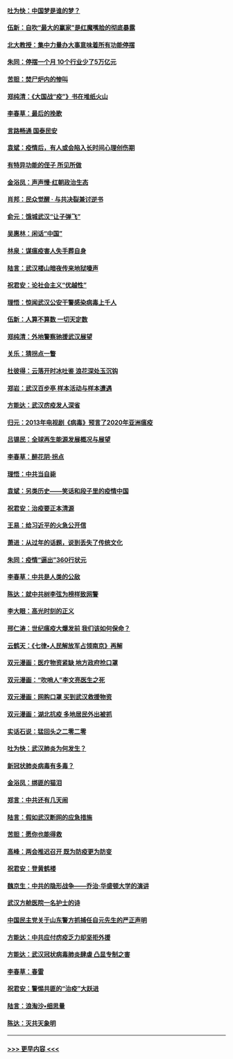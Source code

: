 #### [吐为快：中国梦是谁的梦？](../pages/nsc993/n11906564.md?t=03021002) 
#### [伍新：自吹“最大的赢家”是红魔嘴脸的彻底暴露](../pages/nsc993/n11906407.md?t=03021002) 
#### [北大教授：集中力量办大事意味着所有功能停摆](../pages/nsc993/n11904800.md?t=03021002) 
#### [朱同：停摆一个月 10个行业少了5万亿元](../pages/nsc993/n11904498.md?t=03021002) 
#### [苦胆：焚尸炉内的惨叫](../pages/nsc993/n11904479.md?t=03021002) 
#### [郑纯清：《大国战“疫”》书在堆纸火山](../pages/nsc993/n11904450.md?t=03021002) 
#### [李春草：最后的挽歌](../pages/nsc993/n11904441.md?t=03021002) 
#### [言路畅通 国泰民安](../pages/nsc993/n11904222.md?t=03021002) 
#### [袁斌：疫情后，有人或会陷入长时间心理创伤期](../pages/nsc993/n11901514.md?t=03021002) 
#### [有特异功能的侄子 所见所做](../pages/nsc993/n11901154.md?t=03021002) 
#### [金浴凤：声声慢‧红朝政治生态](../pages/nsc993/n11899553.md?t=03021002) 
#### [肖邦：民众觉醒 · 与共决裂兼讨逆书](../pages/nsc993/n11898435.md?t=03021002) 
#### [俞元：饿城武汉“让子弹飞”](../pages/nsc993/n11898344.md?t=03021002) 
#### [吴惠林：闲话“中国”](../pages/nsc993/n11898182.md?t=03021002) 
#### [林泉：谋瘟疫害人失手葬自身](../pages/nsc993/n11897892.md?t=03021002) 
#### [陆言：武汉楼山暗夜传来地狱嚎声](../pages/nsc993/n11897033.md?t=03021002) 
#### [祝君安：论社会主义“优越性”](../pages/nsc993/n11897005.md?t=03021002) 
#### [理悟：惊闻武汉公安干警感染病毒上千人](../pages/nsc993/n11896947.md?t=03021002) 
#### [伍新：人算不算数 一切天定数](../pages/nsc993/n11893372.md?t=03021002) 
#### [郑纯清：外地警察驰援武汉展望](../pages/nsc993/n11893115.md?t=03021002) 
#### [关乐：猜拐点一瞥](../pages/nsc993/n11893020.md?t=03021002) 
#### [杜彼得：云落开时冰吐鉴 浪花深处玉沉钩](../pages/nsc993/n11892107.md?t=03021002) 
#### [郑岩：武汉百步亭 样本活动与样本遭遇](../pages/nsc993/n11892310.md?t=03021002) 
#### [方能达：武汉疠疫发人深省](../pages/nsc993/n11891376.md?t=03021002) 
#### [归元：2013年电视剧《病毒》预言了2020年亚洲瘟疫](../pages/nsc993/n11891126.md?t=03021002) 
#### [吕锡民：全球再生能源发展概况与展望](../pages/nsc993/n11890613.md?t=03021002) 
#### [李春草：醉花阴·拐点](../pages/nsc993/n11890567.md?t=03021002) 
#### [理悟：中共当自毙](../pages/nsc993/n11890559.md?t=03021002) 
#### [袁斌：另类历史——笑话和段子里的疫情中国](../pages/nsc993/n11889243.md?t=03021002) 
#### [祝君安：治疫要正本清源](../pages/nsc993/n11889085.md?t=03021002) 
#### [王易：给习近平的火急公开信](../pages/nsc993/n11888225.md?t=03021002) 
#### [萧进：从过年的话题，说到丢失了传统文化](../pages/nsc993/n11887732.md?t=03021002) 
#### [朱同：疫情“逼出”360行状元](../pages/nsc993/n11887678.md?t=03021002) 
#### [李春草：中共是人类的公敌](../pages/nsc993/n11887656.md?t=03021002) 
#### [陈达：就中共树李弦为榜样致网警](../pages/nsc993/n11887625.md?t=03021002) 
#### [李大眼：高光时刻的正义](../pages/nsc993/n11887585.md?t=03021002) 
#### [邢仁涛：世纪瘟疫大爆发前 我们该如何保命？](../pages/nsc993/n11887535.md?t=03021002) 
#### [云鹤天：《七律▪人民解放军占领南京》再解](../pages/nsc993/n11887524.md?t=03021002) 
#### [双元漫画：医疗物资紧缺 地方政府抢口罩](../pages/nsc993/n11884744.md?t=03021002) 
#### [双元漫画：“吹哨人”李文亮医生之死](../pages/nsc993/n11884705.md?t=03021002) 
#### [双元漫画：网购口罩 买到武汉救援物资](../pages/nsc993/n11884670.md?t=03021002) 
#### [双元漫画：湖北抗疫 多地居民外出被抓](../pages/nsc993/n11884643.md?t=03021002) 
#### [实话石说：猛回头之二零二零](../pages/nsc993/n11883968.md?t=03021002) 
#### [吐为快：武汉肺炎为何发生？](../pages/nsc993/n11882180.md?t=03021002) 
#### [新冠状肺炎病毒有多毒？](../pages/nsc993/n11881790.md?t=03021002) 
#### [金浴凤：绑匪的猫泪](../pages/nsc993/n11880664.md?t=03021002) 
#### [郑言：中共还有几天闹](../pages/nsc993/n11880645.md?t=03021002) 
#### [陆言：假如武汉断网的应急措施](../pages/nsc993/n11880619.md?t=03021002) 
#### [苦胆：愿你也能得救](../pages/nsc993/n11880601.md?t=03021002) 
#### [高峰：两会推迟召开  既为防疫更为防变](../pages/nsc993/n11879977.md?t=03021002) 
#### [祝君安：登黄鹤楼](../pages/nsc993/n11880583.md?t=03021002) 
#### [魏京生：中共的隐形战争——乔治‧华盛顿大学的演讲](../pages/nsc993/n11879765.md?t=03021002) 
#### [武汉方舱医院一名护士的诗](../pages/nsc993/n11878480.md?t=03021002) 
#### [中国民主党关于山东警方抓捕任自元先生的严正声明](../pages/nsc993/n11877506.md?t=03021002) 
#### [方能达：中共应付疠疫乏力却坚拒外援](../pages/nsc993/n11877497.md?t=03021002) 
#### [方能达：武汉冠状病毒肺炎肆虐 凸显专制之害](../pages/nsc993/n11877475.md?t=03021002) 
#### [李春草：春雷](../pages/nsc993/n11876287.md?t=03021002) 
#### [祝君安：警惕共匪的“治疫”大跃进](../pages/nsc993/n11876084.md?t=03021002) 
#### [陆言：浪淘沙•细思量](../pages/nsc993/n11876071.md?t=03021002) 
#### [陈达：灭共天象明](../pages/nsc993/n11876063.md?t=03021002) 

----
#### [ >>> 更早内容 <<< ](../indexes/nsc993-earlier.md)

